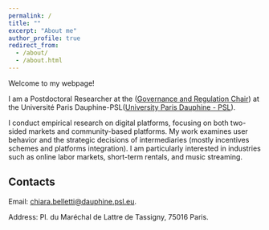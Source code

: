 ```yaml
---
permalink: /
title: ""
excerpt: "About me"
author_profile: true
redirect_from: 
  - /about/
  - /about.html
---
```


Welcome to my webpage!

I am a Postdoctoral Researcher at the (<a href="https://chairgovreg.fondation-dauphine.fr/">Governance and Regulation Chair</a>) at the Université Paris Dauphine-PSL(<a href="https://dauphine.psl.eu/">University Paris Dauphine - PSL</a>). 

I conduct empirical research on digital platforms, focusing on both two-sided markets and community-based platforms. My work examines user behavior and the strategic decisions of intermediaries (mostly incentives schemes and platforms integration).
I am particularly interested in industries such as online labor markets, short-term rentals, and music streaming.

Contacts
------

Email: <a href="mailto:">chiara.belletti@dauphine.psl.eu</a>.

Address: Pl. du Maréchal de Lattre de Tassigny, 75016 Paris.

